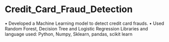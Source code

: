 # Credit_Card_Fraud_Detection
• Developed a Machine Learning model to detect credit card frauds.
• Used Random Forest, Decision Tree and Logistic Regression
Libraries and language used:
Python, Numpy, Sklearn, pandas, scikit learn
